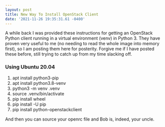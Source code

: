 ```yaml
--- 
layout: post 
title: New Way To Install OpenStack Client 
date: '2021-11-26 19:35:31.61 -0400' 
--- 
```

A while back I was provided these instructions for getting an OpenStack Python client running in a virtual 
environment (venv) in Python 3. They have proven very useful to me (no needing to read the whole image into 
memory first), so I am posting them here for posterity. Forgive me if I have posted these before, still trying 
to catch up from my time slacking off. 

### Using Ubuntu 20.04

1. apt install python3-pip
2. apt install python3.8-venv
3. python3 -m venv .venv
4. source .venv/bin/activate
5. pip install wheel
6. pip install -U pip
7. pip install python-openstackclient

And then you can source your openrc file and Bob is, indeed, your uncle.
